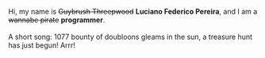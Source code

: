 Hi, my name is ~~Guybrush Threepwood~~ **Luciano Federico Pereira**, and I am a ~~wannabe pirate~~ **programmer**.<br><br>A short song: 1077 bounty of doubloons gleams in the sun, a treasure hunt has just begun! Arrr!
